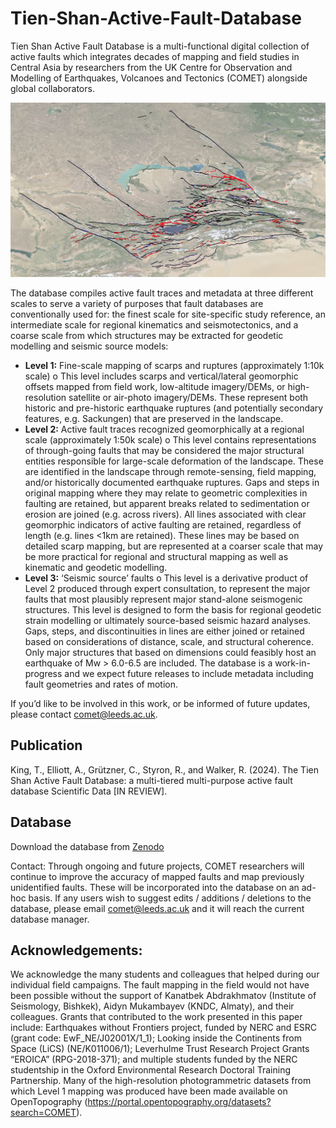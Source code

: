 # Tien-Shan-Active-Fault-Database
Tien Shan Active Fault Database is a multi-functional digital collection of active faults which integrates decades of mapping and field studies in Central Asia by researchers from the UK Centre for Observation and Modelling of Earthquakes, Volcanoes and Tectonics (COMET) alongside global collaborators. 
<p align="center">
<img src="preview_image.PNG" alt="Tien-Shan-Active-Fault-Database" width="600" />
</p>

The database compiles active fault traces and metadata at three different scales to serve a variety of purposes that fault databases are conventionally used for: the finest scale for site-specific study reference, an intermediate scale for regional kinematics and seismotectonics, and a coarse scale from which structures may be extracted for geodetic modelling and seismic source models: 
* **Level 1:** Fine-scale mapping of scarps and ruptures (approximately 1:10k scale) 
o	This level includes scarps and vertical/lateral geomorphic offsets mapped from field work, low-altitude imagery/DEMs, or high-resolution satellite or air-photo imagery/DEMs. These represent both historic and pre-historic earthquake ruptures (and potentially secondary features, e.g. Sackungen) that are preserved in the landscape. 
* **Level 2:** Active fault traces recognized geomorphically at a regional scale (approximately 1:50k scale)
o	This level contains representations of through-going faults that may be considered the major structural entities responsible for large-scale deformation of the landscape. These are identified in the landscape through remote-sensing, field mapping, and/or historically documented earthquake ruptures. Gaps and steps in original mapping where they may relate to geometric complexities in faulting are retained, but apparent breaks related to sedimentation or erosion are joined (e.g. across rivers). All lines associated with clear geomorphic indicators of active faulting are retained, regardless of length (e.g. lines <1km are retained). These lines may be based on detailed scarp mapping, but are represented at a coarser scale that may be more practical for regional and structural mapping as well as kinematic and geodetic modelling.
* **Level 3:** ‘Seismic source’ faults
o	This level is a derivative product of Level 2 produced through expert consultation, to represent the major faults that most plausibly represent major stand-alone seismogenic structures. This level is designed to form the basis for regional geodetic strain modelling or ultimately source-based seismic hazard analyses. Gaps, steps, and discontinuities in lines are either joined or retained based on considerations of distance, scale, and structural coherence. Only major structures that based on dimensions could feasibly host an earthquake of Mw > 6.0-6.5 are included. The database is a work-in-progress and we expect future releases to include metadata including fault geometries and rates of motion.

If you’d like to be involved in this work, or be informed of future updates, please contact comet@leeds.ac.uk. 
## Publication
King, T., Elliott, A., Grützner, C., Styron, R., and Walker, R. (2024). The Tien Shan Active Fault Database: a multi-tiered multi-purpose active fault database Scientific Data [IN REVIEW].
## Database
Download the database from [Zenodo](https://zenodo.org/records/10659677)

Contact: Through ongoing and future projects, COMET researchers will continue to improve the accuracy of mapped faults and map previously unidentified faults. These will be incorporated into the database on an ad-hoc basis. If any users wish to suggest edits / additions / deletions to the database, please email comet@leeds.ac.uk and it will reach the current database manager. 
## Acknowledgements:
We acknowledge the many students and colleagues that helped during our individual field campaigns. The fault mapping in the field would not have been possible without the support of Kanatbek Abdrakhmatov (Institute of Seismology, Bishkek), Aidyn Mukambayev (KNDC, Almaty), and their colleagues.
Grants that contributed to the work presented in this paper include: Earthquakes without Frontiers project, funded by NERC and ESRC (grant code: EwF_NE/J02001X/1_1); Looking inside the Continents from Space (LiCS) (NE/K011006/1); Leverhulme Trust Research Project Grants “EROICA” (RPG-2018-371); and multiple students funded by the NERC studentship in the Oxford Environmental Research Doctoral Training Partnership. 
Many of the high-resolution photogrammetric datasets from which Level 1 mapping was produced have been made available on OpenTopography (https://portal.opentopography.org/datasets?search=COMET).
